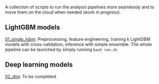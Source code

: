 A collection of scripts to run the analysis pipelines more seamlessly and to move them on the cloud when needed (_work in progress_).

## LightGBM models

[01_single_lgbm](https://github.com/mz256/ashrae/tree/main/script_version/01_kfold_lgbm): Preprocessing, feature engineering, training k LightGBM models with cross-validation, inference with simple ensemble. The whole pipeline can be launched by simply running `bash run.sh`.

## Deep learning models

[02_dnn](https://github.com/mz256/ashrae/tree/main/script_version/02_dnn): To be completed.
